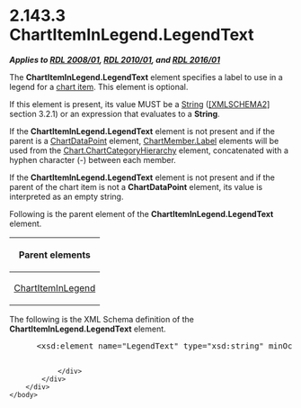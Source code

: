 <html dir="LTR" xmlns:mshelp="http://msdn.microsoft.com/mshelp" xmlns:ddue="http://ddue.schemas.microsoft.com/authoring/2003/5" xmlns:xlink="http://www.w3.org/1999/xlink" xmlns:tool="http://www.microsoft.com/tooltip">
    <head>
        <meta http-equiv="Content-Type" content="text/html; CHARSET=utf-8"></meta>
        <meta name="save" content="history"></meta>
        <title>2.143.3 ChartItemInLegend.LegendText</title>
        <xml>
            <mshelp:toctitle title="2.143.3 ChartItemInLegend.LegendText"></mshelp:toctitle>
            <mshelp:rltitle title="[MS-RDL]: ChartItemInLegend.LegendText"></mshelp:rltitle>
            <mshelp:keyword index="A" term="de352027-9d86-4958-bc02-1ab6ecaf68c7"></mshelp:keyword>
            <mshelp:attr name="DCSext.ContentType" value="open specification"></mshelp:attr>
            <mshelp:attr name="AssetID" value="de352027-9d86-4958-bc02-1ab6ecaf68c7"></mshelp:attr>
            <mshelp:attr name="TopicType" value="kbRef"></mshelp:attr>
            <mshelp:attr name="DCSext.Title" value="[MS-RDL]: ChartItemInLegend.LegendText" />
        </xml>
    </head>
    <body>
        <div id="header">
            <h1 class="heading">2.143.3 ChartItemInLegend.LegendText</h1>
        </div>
        <div id="mainSection">
            <div id="mainBody">
                <div id="allHistory" class="saveHistory"></div>
                <div id="sectionSection0" class="section" name="collapseableSection">
                    

<p><b><i>Applies to </i></b><a href="1e855f94-4617-47e4-b89e-0856c6cb420f.md"><b><i>RDL 2008/01</i></b></a><b><i>,
</i></b><a href="3428e690-a348-4ec7-8a6a-8efb42d2cdee.md"><b><i>RDL 2010/01</i></b></a><b><i>,
and </i></b><a href="52ce3983-2bfc-4e72-9359-42aaf5fe4509.md"><b><i>RDL 2016/01</i></b></a></p>

<p>The <b>ChartItemInLegend.LegendText</b> element specifies a
label to use in a legend for a <a href="b2482b3f-74ab-4ca8-a9e5-c07955011743.md#gt_c31ed190-366b-4591-a86a-dfc2a2b5abe8">chart item</a>. This element is
optional.</p>

<p>If this element is present, its value MUST be a <a href="1ed81ef3-a683-45e3-aaad-bd2bbe71bc3d.md">String</a> (<a href="https://go.microsoft.com/fwlink/?LinkId=90610">[XMLSCHEMA2]</a> section
3.2.1) or an expression that evaluates to a <b>String</b>.</p>

<p>If the <b>ChartItemInLegend.LegendText</b> element is not
present and if the parent is a <a href="86cf2a9b-4610-4ffe-8fff-16480a7bf6a4.md">ChartDataPoint</a> element, <a href="70b3626d-de6b-4c64-9a10-e51d6180561a.md">ChartMember.Label</a> elements
will be used from the <a href="f06644f7-8658-420f-ba53-31bb7f5a843c.md">Chart.ChartCategoryHierarchy</a>
element, concatenated with a hyphen character (-) between each member.</p>

<p>If the <b>ChartItemInLegend.LegendText</b> element is not
present and if the parent of the chart item is not a <b>ChartDataPoint</b>
element, its value is interpreted as an empty string. </p>

<p>Following is the parent element of the <b>ChartItemInLegend.LegendText</b>
element.</p>

<table>
 <thead>
  <tr>
   <th>
   <p>Parent elements</p>
   </th>
  </tr>
 </thead>
 <tr>
  <td>
  <p><a href="ceec3f71-5301-40f3-a8a9-cc2ad64018f3.md">ChartItemInLegend</a></p>
  </td>
 </tr>
</table>

<p>The following is the XML Schema definition of the <b>ChartItemInLegend.LegendText</b>
element.           </p>

<dl>
<dd>
<div><pre> &lt;xsd:element name=&quot;LegendText&quot; type=&quot;xsd:string&quot; minOccurs=&quot;0&quot; /&gt;
  
</pre></div>
</dd></dl>


                </div>
            </div>
        </div>
    </body>
</html>